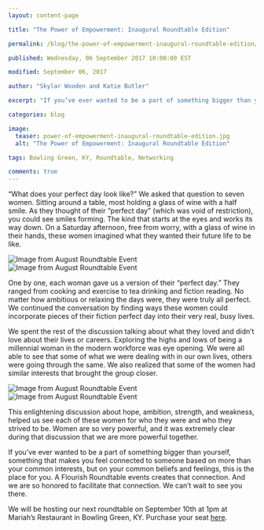 ```yaml
---
layout: content-page

title: "The Power of Empowerment: Inaugural Roundtable Edition"

permalink: /blog/the-power-of-empowerment-inaugural-roundtable-edition/

published: Wednesday, 06 September 2017 10:00:00 EST

modified: September 06, 2017

author: "Skylar Wooden and Katie Butler"

excerpt: "If you’ve ever wanted to be a part of something bigger than yourself, something that makes you feel connected to someone based on more than your common interests, but on your common beliefs and feelings, this is the place for you."

categories: blog

image:
  teaser: power-of-empowerment-inaugural-roundtable-edition.jpg
  alt: "The Power of Empowerment: Inaugural Roundtable Edition"

tags: Bowling Green, KY, Roundtable, Networking

comments: true
---
```


“What does your perfect day look like?” We asked that question to seven women. Sitting around a table, most holding a glass of wine with a half smile. As they thought of their “perfect day” (which was void of restriction), you could see smiles forming. The kind that starts at the eyes and works its way down. On a Saturday afternoon, free from worry, with a glass of wine in their hands, these women imagined what they wanted their future life to be like. 

<div class="row">
  <div class="col-sm-6">
    <img class="img-fluid" src="{{site.url}}/images/posts/power-of-empowerment/roundtable-event1.jpg" alt="Image from August Roundtable Event">
  </div>
  <div class="col-sm-6">
    <img class="img-fluid" src="{{site.url}}/images/posts/power-of-empowerment/roundtable-event2.jpg" alt="Image from August Roundtable Event">
  </div>
</div>

One by one, each woman gave us a version of their “perfect day.” They ranged from cooking and exercise to tea drinking and fiction reading. No matter how ambitious or relaxing the days were, they were truly all perfect. We continued the conversation by finding ways these women could incorporate pieces of their fiction perfect day into their very real, busy lives. 

We spent the rest of the discussion talking about what they loved and didn’t love about their lives or careers. Exploring the highs and lows of being a millennial woman in the modern workforce was eye opening. We were all able to see that some of what we were dealing with in our own lives, others were going through the same. We also realized that some of the women had similar interests that brought the group closer.


<div class="row">
  <div class="col-sm-6">
    <img class="img-fluid" src="{{site.url}}/images/posts/power-of-empowerment/roundtable-event3.jpg" alt="Image from August Roundtable Event">
  </div>
  <div class="col-sm-6">
    <img class="img-fluid" src="{{site.url}}/images/posts/power-of-empowerment/roundtable-event4.jpg" alt="Image from August Roundtable Event">
  </div>
</div>

This enlightening discussion about hope, ambition, strength, and weakness, helped us see each of these women for who they were and who they strived to be. Women are so very powerful, and it was extremely clear during that discussion that we are more powerful together. 

If you’ve ever wanted to be a part of something bigger than yourself, something that makes you feel connected to someone based on more than your common interests, but on your common beliefs and feelings, this is the place for you. A Flourish Roundtable events creates that connection. And we are so honored to facilitate that connection. We can’t wait to see you there. 

We will be hosting our next roundtable on September 10th at 1pm at Mariah’s Restaurant in Bowling Green, KY. Purchase your seat <a href="https://10to8.com/book/ebokwa-free/282475/" target="_blank">here</a>.
